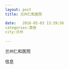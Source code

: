 ```yaml
--- 
layout: post 
title: 兰州仁和医院

date:   2016-05-03 13:39:56 
categories:其他  
city:兰州
  
--- 
```

   
兰州仁和医院

信息

